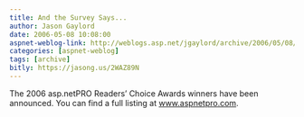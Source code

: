 ```yaml
---
title: And the Survey Says...
author: Jason Gaylord
date: 2006-05-08 10:08:00
aspnet-weblog-link: http://weblogs.asp.net/jgaylord/archive/2006/05/08/445633.aspx
categories: [aspnet-weblog]
tags: [archive]
bitly: https://jasong.us/2WAZ89N
---
```


The 2006 asp.netPRO Readers’ Choice Awards winners have been announced. You can find a full listing at www.aspnetpro.com.
